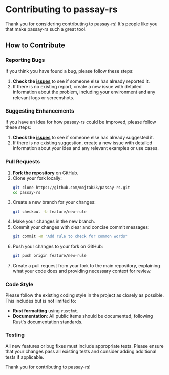 # Contributing to passay-rs

Thank you for considering contributing to passay-rs! It's people like you that make passay-rs such a great tool.

## How to Contribute

### Reporting Bugs

If you think you have found a bug, please follow these steps:

1. **Check the [issues](https://github.com/mojtab23/passay-rs/issues)** to see if someone else has already reported it.
2. If there is no existing report, create a new issue with detailed information about the problem, including your environment and any relevant logs or screenshots.

### Suggesting Enhancements

If you have an idea for how passay-rs could be improved, please follow these steps:

1. **Check the [issues](https://github.com/mojtab23/passay-rs/issues)** to see if someone else has already suggested it.
2. If there is no existing suggestion, create a new issue with detailed information about your idea and any relevant examples or use cases.

### Pull Requests

1. **Fork the repository** on GitHub.
2. Clone your fork locally:
   ```bash
   git clone https://github.com/mojtab23/passay-rs.git
   cd passay-rs
   ```
3. Create a new branch for your changes:
   ```bash
   git checkout -b feature/new-rule
   ```
4. Make your changes in the new branch.
5. Commit your changes with clear and concise commit messages:
   ```bash
   git commit -m "Add rule to check for common words"
   ```
6. Push your changes to your fork on GitHub:
   ```bash
   git push origin feature/new-rule
   ```
7. Create a pull request from your fork to the main repository, explaining what your code does and providing necessary context for review.

### Code Style

Please follow the existing coding style in the project as closely as possible. This includes but is not limited to:

- **Rust formatting** using `rustfmt`.
- **Documentation**: All public items should be documented, following Rust's documentation standards.

### Testing

All new features or bug fixes must include appropriate tests. Please ensure that your changes pass all existing tests and consider adding additional tests if applicable.

<!-- ## Communication Channels

For quick questions or discussions, feel free to open an issue with the "question" label. For more in-depth conversations or feedback requests, you can reach out on our [community forums](https://example.com/forums). -->

Thank you for contributing to passay-rs!
